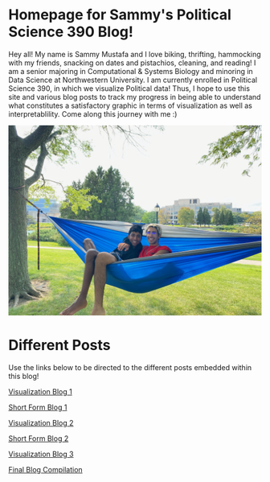 # Homepage for Sammy's Political Science 390 Blog!

Hey all! My name is Sammy Mustafa and I love biking, thrifting, hammocking with my friends, snacking on dates and pistachios, cleaning, and reading! I am a senior majoring in Computational & Systems Biology and minoring in Data Science at Northwestern University. I am currently enrolled in Political Science 390, in which we visualize Political data! Thus, I hope to use this site and various blog posts to track my progress in being able to understand what constitutes a satisfactory graphic in terms of visualization as well as interpretablility. Come along this journey with me :)

![Here is me hammocking with my close friend!](pranav.jpg) 



# Different Posts

Use the links below to be directed to the different posts embedded within this blog!

[Visualization Blog 1](/viz_blog_1.md)

[Short Form Blog 1](/short_blog_1.md)

[Visualization Blog 2](/viz_blog_2.md)

[Short Form Blog 2](/short_blog_2.md)

[Visualization Blog 3](/viz_blog_3.md)

[Final Blog Compilation](/final_blog.md)

